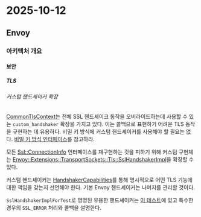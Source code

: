 # 2025-10-12

## Envoy

### 아키텍처 개요

#### 보안

##### TLS

###### 커스텀 핸드셰이커 확장

[CommonTlsContext][api-extensions-transport-sockets-common-tls-context-custom-handshaker]는 전체 SSL 핸드셰이크 동작을 오버라이드하는데 사용할 수 있는 `custom_handshaker` 확장을 가지고 있다. 이는 콜백으로 표현하기 어려운 TLS 동작을 구현하는 데 유용하다. 비밀 키 방식에 커스텀 핸드셰이커를 사용해야 할 필요는 없다. [비밀 키 방식 인터페이스][arch-security-tls]를 참고하라.

모든 [Ssl::ConnectionInfo][envoy-ssl-connection] 인터페이스를 재구현하는 것을 피하기 위해 커스텀 구현체는 [Envoy::Extensions::TransportSockets::Tls::SslHandshakerImpl][envoy-extensions-tls-ssl-handshaker-impl]을 확장할 수 있다.

커스텀 핸드셰이커는 [HandshakerCapabilities][envoy-ssl-handshaker-capabilities]를 통해 명시적으로 어떤 TLS 기능에 대한 책임을 갖는지 선언해야 한다. 기본 Envoy 핸드셰이커는 나머지를 관리할 것이다.

`SslHandshakerImplForTest`로 명명된 유용한 핸드셰이커는 [이 테스트][envoy-extensions-ssl-handshaker-impl-for-test]에 있고 특수한 경우의 `SSL_ERROR` 처리와 콜백을 설명한다.

[api-extensions-transport-sockets-common-tls-context-custom-handshaker]: https://www.envoyproxy.io/docs/envoy/latest/api-v3/extensions/transport_sockets/tls/v3/tls.proto#envoy-v3-api-field-extensions-transport-sockets-tls-v3-commontlscontext-custom-handshaker
[arch-security-tls]: https://www.envoyproxy.io/docs/envoy/latest/intro/arch_overview/security/ssl#arch-overview-ssl
[envoy-ssl-connection]: https://github.com/envoyproxy/envoy/blob/64bd6311bcc8f5b18ce44997ae22ff07ecccfe04/include/envoy/ssl/connection.h#L19
[envoy-extensions-tls-ssl-handshaker-impl]: https://github.com/envoyproxy/envoy/blob/64bd6311bcc8f5b18ce44997ae22ff07ecccfe04/source/extensions/transport_sockets/tls/ssl_handshaker.h#L40
[envoy-ssl-handshaker-capabilities]: https://github.com/envoyproxy/envoy/blob/64bd6311bcc8f5b18ce44997ae22ff07ecccfe04/include/envoy/ssl/handshaker.h#L68-L89
[envoy-extensions-ssl-handshaker-impl-for-test]: https://github.com/envoyproxy/envoy/blob/64bd6311bcc8f5b18ce44997ae22ff07ecccfe04/test/extensions/transport_sockets/tls/handshaker_test.cc#L174-L184
